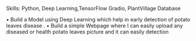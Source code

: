 Skills: Python, Deep Learning,TensorFlow Gradio, PlantVillage Database

• Build a Model using Deep Learning which help in early detection of potato leaves disease .
• Build a simple Webpage where I can easily upload any diseased or health potato leaves
picture and it can easily detection

